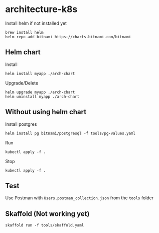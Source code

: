 # architecture-k8s

Install helm if not installed yet
```shell script
brew install helm
helm repo add bitnami https://charts.bitnami.com/bitnami
```

## Helm chart
Install
```shell script
helm install myapp ./arch-chart
```
Upgrade/Delete
```shell script
helm upgrade myapp ./arch-chart
helm uninstall myapp ./arch-chart
```


## Without using helm chart

Install postgres
```shell script
helm install pg bitnami/postgresql -f tools/pg-values.yaml
```

Run
```shell script
kubectl apply -f .
```

Stop
```shell script
kubectl apply -f .
```

## Test
Use Postman with `Users.postman_collection.json` from the `tools` folder

## Skaffold (Not working yet)

```shell script
skaffold run -f tools/skaffold.yaml
```
